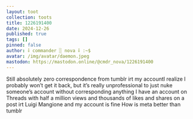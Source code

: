 ```yaml
---
layout: toot
collection: toots
title: 1226191400
date: 2024-12-26
published: true
tags: []
pinned: false
author: ⸸ commander ░ nova ⸸ :~$
avatar: /img/avatar/daemon.jpeg
mastodon: https://mastodon.online/@cmdr_nova/1226191400
---
```


Still absolutely zero correspondence from tumblr irt my accountI realize I probably won’t get it back, but it’s really unprofessional to just nuke someone’s account without corresponding anything I have an account on Threads with half a million views and thousands of likes and shares on a post irt Luigi Mangione and my account is fine How is meta better than tumblr

